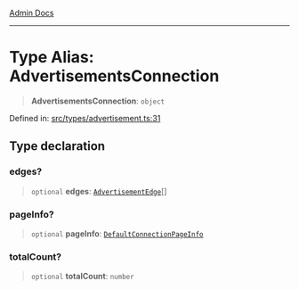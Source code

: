 [Admin Docs](/)

***

# Type Alias: AdvertisementsConnection

> **AdvertisementsConnection**: `object`

Defined in: [src/types/advertisement.ts:31](https://github.com/PalisadoesFoundation/talawa-admin/blob/main/src/types/advertisement.ts#L31)

## Type declaration

### edges?

> `optional` **edges**: [`AdvertisementEdge`](AdvertisementEdge.md)[]

### pageInfo?

> `optional` **pageInfo**: [`DefaultConnectionPageInfo`](../../pagination/type-aliases/DefaultConnectionPageInfo.md)

### totalCount?

> `optional` **totalCount**: `number`
